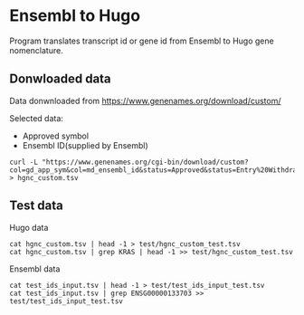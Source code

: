 # Ensembl to Hugo

Program translates transcript id or gene id from Ensembl to Hugo gene nomenclature. 


## Donwloaded data

Data donwnloaded from https://www.genenames.org/download/custom/

Selected data:

- Approved symbol	
- Ensembl ID(supplied by Ensembl)

```
curl -L "https://www.genenames.org/cgi-bin/download/custom?col=gd_app_sym&col=md_ensembl_id&status=Approved&status=Entry%20Withdrawn&hgnc_dbtag=on&order_by=gd_app_sym_sort&format=text&submit=submit" > hgnc_custom.tsv

```

## Test data

Hugo data

```
cat hgnc_custom.tsv | head -1 > test/hgnc_custom_test.tsv
cat hgnc_custom.tsv | grep KRAS | head -1 >> test/hgnc_custom_test.tsv

```

Ensembl data

```
cat test_ids_input.tsv | head -1 > test/test_ids_input_test.tsv
cat test_ids_input.tsv | grep ENSG00000133703 >> test/test_ids_input_test.tsv

```
